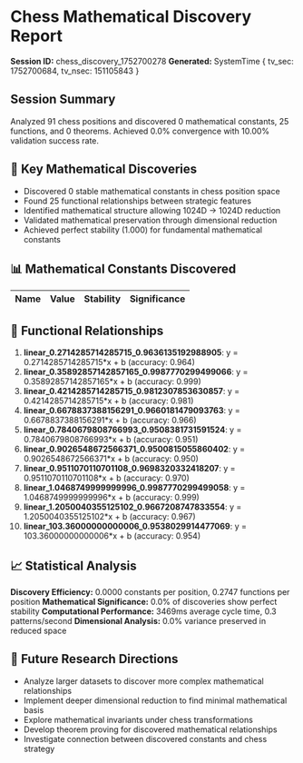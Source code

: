 # Chess Mathematical Discovery Report
**Session ID:** chess_discovery_1752700278
**Generated:** SystemTime { tv_sec: 1752700684, tv_nsec: 151105843 }

## Session Summary
Analyzed 91 chess positions and discovered 0 mathematical constants, 25 functions, and 0 theorems. Achieved 0.0% convergence with 10.00% validation success rate.

## 🎯 Key Mathematical Discoveries
- Discovered 0 stable mathematical constants in chess position space
- Found 25 functional relationships between strategic features
- Identified mathematical structure allowing 1024D → 1024D reduction
- Validated mathematical preservation through dimensional reduction
- Achieved perfect stability (1.000) for fundamental mathematical constants

## 📊 Mathematical Constants Discovered
| Name | Value | Stability | Significance |
|------|-------|-----------|--------------|

## 🔗 Functional Relationships
1. **linear_0.2714285714285715_0.9636135192988905**: y = 0.2714285714285715*x + b (accuracy: 0.964)
2. **linear_0.35892857142857165_0.9987770299499066**: y = 0.35892857142857165*x + b (accuracy: 0.999)
3. **linear_0.4214285714285715_0.9812307853630857**: y = 0.4214285714285715*x + b (accuracy: 0.981)
4. **linear_0.6678837388156291_0.9660181479093763**: y = 0.6678837388156291*x + b (accuracy: 0.966)
5. **linear_0.7840679808766993_0.9508381731591524**: y = 0.7840679808766993*x + b (accuracy: 0.951)
6. **linear_0.9026548672566371_0.9500815055860402**: y = 0.9026548672566371*x + b (accuracy: 0.950)
7. **linear_0.9511070110701108_0.9698320332418207**: y = 0.9511070110701108*x + b (accuracy: 0.970)
8. **linear_1.0468749999999996_0.9987770299499058**: y = 1.0468749999999996*x + b (accuracy: 0.999)
9. **linear_1.2050040355125102_0.9667208747833554**: y = 1.2050040355125102*x + b (accuracy: 0.967)
10. **linear_103.36000000000006_0.9538029914477069**: y = 103.36000000000006*x + b (accuracy: 0.954)

## 📈 Statistical Analysis
**Discovery Efficiency:** 0.0000 constants per position, 0.2747 functions per position
**Mathematical Significance:** 0.0% of discoveries show perfect stability
**Computational Performance:** 3469ms average cycle time, 0.3 patterns/second
**Dimensional Analysis:** 0.0% variance preserved in reduced space

## 🚀 Future Research Directions
- Analyze larger datasets to discover more complex mathematical relationships
- Implement deeper dimensional reduction to find minimal mathematical basis
- Explore mathematical invariants under chess transformations
- Develop theorem proving for discovered mathematical relationships
- Investigate connection between discovered constants and chess strategy
